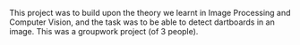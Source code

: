 This project was to build upon the theory we learnt in Image Processing and Computer Vision, and the task was to be able to
detect dartboards in an image. This was a groupwork project (of 3 people). 
